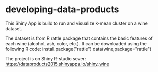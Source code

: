 # developing-data-products

This Shiny App is build to run and visualize k-mean cluster on a wine dataset. 

The dataset is from R rattle package that contains the basic features of each wine (alcohol, ash, color, etc.). It can be downloaded using the following R code:
install.package("rattle")
data(wine,package="rattle")

The project is on Shiny R-studio sever: https://dataproducts2015.shinyapps.io/shiny_wine
